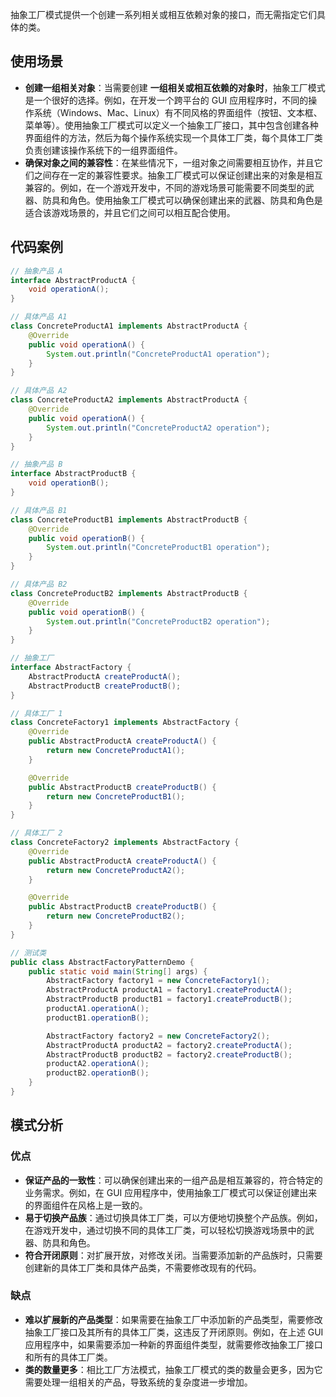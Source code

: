 抽象工厂模式提供一个创建一系列相关或相互依赖对象的接口，而无需指定它们具体的类。
## 使用场景
- **创建一组相关对象**：当需要创建 **一组相关或相互依赖的对象时**，抽象工厂模式是一个很好的选择。例如，在开发一个跨平台的 GUI 应用程序时，不同的操作系统（Windows、Mac、Linux）有不同风格的界面组件（按钮、文本框、菜单等）。使用抽象工厂模式可以定义一个抽象工厂接口，其中包含创建各种界面组件的方法，然后为每个操作系统实现一个具体工厂类，每个具体工厂类负责创建该操作系统下的一组界面组件。
- **确保对象之间的兼容性**：在某些情况下，一组对象之间需要相互协作，并且它们之间存在一定的兼容性要求。抽象工厂模式可以保证创建出来的对象是相互兼容的。例如，在一个游戏开发中，不同的游戏场景可能需要不同类型的武器、防具和角色。使用抽象工厂模式可以确保创建出来的武器、防具和角色是适合该游戏场景的，并且它们之间可以相互配合使用。
## 代码案例
```java
// 抽象产品 A
interface AbstractProductA {
    void operationA();
}

// 具体产品 A1
class ConcreteProductA1 implements AbstractProductA {
    @Override
    public void operationA() {
        System.out.println("ConcreteProductA1 operation");
    }
}

// 具体产品 A2
class ConcreteProductA2 implements AbstractProductA {
    @Override
    public void operationA() {
        System.out.println("ConcreteProductA2 operation");
    }
}

// 抽象产品 B
interface AbstractProductB {
    void operationB();
}

// 具体产品 B1
class ConcreteProductB1 implements AbstractProductB {
    @Override
    public void operationB() {
        System.out.println("ConcreteProductB1 operation");
    }
}

// 具体产品 B2
class ConcreteProductB2 implements AbstractProductB {
    @Override
    public void operationB() {
        System.out.println("ConcreteProductB2 operation");
    }
}

// 抽象工厂
interface AbstractFactory {
    AbstractProductA createProductA();
    AbstractProductB createProductB();
}

// 具体工厂 1
class ConcreteFactory1 implements AbstractFactory {
    @Override
    public AbstractProductA createProductA() {
        return new ConcreteProductA1();
    }

    @Override
    public AbstractProductB createProductB() {
        return new ConcreteProductB1();
    }
}

// 具体工厂 2
class ConcreteFactory2 implements AbstractFactory {
    @Override
    public AbstractProductA createProductA() {
        return new ConcreteProductA2();
    }

    @Override
    public AbstractProductB createProductB() {
        return new ConcreteProductB2();
    }
}

// 测试类
public class AbstractFactoryPatternDemo {
    public static void main(String[] args) {
        AbstractFactory factory1 = new ConcreteFactory1();
        AbstractProductA productA1 = factory1.createProductA();
        AbstractProductB productB1 = factory1.createProductB();
        productA1.operationA();
        productB1.operationB();

        AbstractFactory factory2 = new ConcreteFactory2();
        AbstractProductA productA2 = factory2.createProductA();
        AbstractProductB productB2 = factory2.createProductB();
        productA2.operationA();
        productB2.operationB();
    }
}
```
## 模式分析
### 优点
- **保证产品的一致性**：可以确保创建出来的一组产品是相互兼容的，符合特定的业务需求。例如，在 GUI 应用程序中，使用抽象工厂模式可以保证创建出来的界面组件在风格上是一致的。
- **易于切换产品族**：通过切换具体工厂类，可以方便地切换整个产品族。例如，在游戏开发中，通过切换不同的具体工厂类，可以轻松切换游戏场景中的武器、防具和角色。
- **符合开闭原则**：对扩展开放，对修改关闭。当需要添加新的产品族时，只需要创建新的具体工厂类和具体产品类，不需要修改现有的代码。
### 缺点
- **难以扩展新的产品类型**：如果需要在抽象工厂中添加新的产品类型，需要修改抽象工厂接口及其所有的具体工厂类，这违反了开闭原则。例如，在上述 GUI 应用程序中，如果需要添加一种新的界面组件类型，就需要修改抽象工厂接口和所有的具体工厂类。
- **类的数量更多**：相比工厂方法模式，抽象工厂模式的类的数量会更多，因为它需要处理一组相关的产品，导致系统的复杂度进一步增加。
